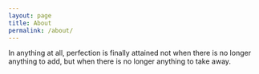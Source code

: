 ```yaml
---
layout: page
title: About
permalink: /about/
---
```


In anything at all, perfection is finally attained not when there is no longer anything to add, but when there is no longer anything to take away.
